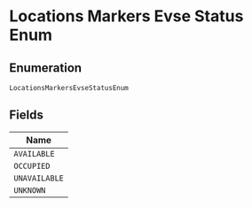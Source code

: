 
# Locations Markers Evse Status Enum

## Enumeration

`LocationsMarkersEvseStatusEnum`

## Fields

| Name |
|  --- |
| `AVAILABLE` |
| `OCCUPIED` |
| `UNAVAILABLE` |
| `UNKNOWN` |


